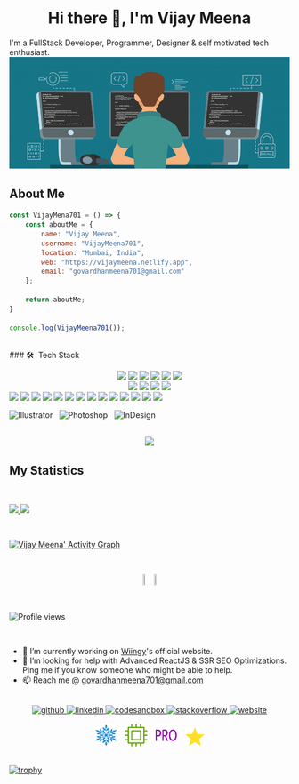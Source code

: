 <h1 align="center">
  <b>Hi there 👋, I'm Vijay Meena </b>
</h1>

I'm a FullStack Developer, Programmer, Designer & self motivated tech enthusiast.
![Banner.](https://github.com/VijayMeena701/VijayMeena701/raw/master/assets/software-developer.webp)
## About Me
```javascript
const VijayMena701 = () => {
	const aboutMe = {
    	name: "Vijay Meena",
        username: "VijayMeena701",
        location: "Mumbai, India",
        web: "https://vijaymeena.netlify.app",
        email: "govardhanmeena701@gmail.com"
	};
    
    return aboutMe;
}

console.log(VijayMeena701());
```
<br />
### 🛠 &nbsp;Tech Stack

<p>
<div align="center">
  <img src="https://img.shields.io/badge/-Python-306998?style=for-the-badge&logo=python&labelColor=282828">
  <img src="https://img.shields.io/badge/-C_Language-165CAA?style=for-the-badge&logo=C&labelColor=282828">
  <img src="https://img.shields.io/badge/-C%2B%2B-afabff?style=for-the-badge&logo=C%2B%2B&logoColor=A899dd&labelColor=282828">
  <img src="https://img.shields.io/badge/-HTML-e34c26?style=for-the-badge&logo=html5&logoColor=f06529&labelColor=282828">
  <img src="https://img.shields.io/badge/-CSS-3c99dc?style=for-the-badge&logo=css3&logoColor=55d3fa&labelColor=282828">
  <img src="https://img.shields.io/badge/-JavaScript-cc9900?style=for-the-badge&logo=javascript&logoColor=ffcc00&labelColor=282828">
</div>
<div align="center">
  <img src="https://img.shields.io/badge/-React-1c2c4c?style=for-the-badge&logo=react&logoColor=7cc5d9&labelColor=282828">
  <img src="https://img.shields.io/badge/-Svelte-ff5b25?style=for-the-badge&logo=svelte&labelColor=282828">
  <img src="https://img.shields.io/badge/-Node_JS-3cb73a?style=for-the-badge&logo=node.js&labelColor=282828">
  <img src="https://img.shields.io/badge/-Django-092E20?style=for-the-badge&logo=django&&logoColor=092e20&labelColor=828282">
</div>
<div>
  <img src="https://img.shields.io/badge/-Flask-828282?style=for-the-badge&logo=flask&labelColor=282828">
  <img src="https://img.shields.io/badge/-Material_UI-2196f3?style=for-the-badge&logo=mui&labelColor=282828">
  <img src="https://img.shields.io/badge/-Firebase-FFA611?style=for-the-badge&logo=firebase&labelColor=282828">
  <img src="https://img.shields.io/badge/-Redux-764ABC?style=for-the-badge&logo=redux&logoColor=764abc&labelColor=282828">
  <img src="https://img.shields.io/badge/-Mongo_DB-3FA037?style=for-the-badge&logo=mongodb&labelColor=282828">
  <img src="https://img.shields.io/badge/-My_SQL-0075Bf?style=for-the-badge&logo=mysql&labelColor=c2aa11">
  <img src="https://img.shields.io/badge/-Postgre_SQL-00539f?style=for-the-badge&logo=postgresql&labelColor=282828">
  <img src="https://img.shields.io/badge/-Styled_components-DB7093?style=for-the-badge&logo=styled-components&labelColor=282828">
  <img src="https://img.shields.io/badge/-Tailwind_CSS-4DC0B5?style=for-the-badge&logo=tailwind-css&labelColor=282828">
  <img src="https://img.shields.io/badge/-Bootstrap-553C7B?style=for-the-badge&logo=bootstrap&labelColor=282828">
  <img src="https://img.shields.io/badge/-Git-F1502F?style=for-the-badge&logo=git&labelColor=282828">
  <img src="https://img.shields.io/badge/-Github-282828?style=for-the-badge&logo=github&labelColor=282828">
  <img src="https://img.shields.io/badge/-Markdown-282828?style=for-the-badge&logo=markdown&labelColor=282828">
  <img src="https://img.shields.io/badge/-Markdown-0078D7?style=for-the-badge&logo=visual-studio-code&logoColor=0078D7&labelColor=282828">
</div>
</p>

![Illustrator](https://img.shields.io/badge/-Illustrator-05122A?style=flat&logo=adobe-illustrator)&nbsp;&nbsp;&nbsp;![Photoshop](https://img.shields.io/badge/-Photoshop-05122A?style=flat&logo=adobe-photoshop)&nbsp;&nbsp;&nbsp;![InDesign](https://img.shields.io/badge/-InDesign-05122A?style=flat&logo=adobe-indesign)

<br />
<div align="center">
  <a href="https://open.spotify.com/user/avkncc79dl8crqsqa6pr8hcnp">
    <img src="https://readme-spotify-tingz.vercel.app/api/now-playing">
  </a>
</div>

## My Statistics
<br/>
<p align="left">
  <a href="https://vijaymeena.netlify.app/">
  <img width="49.5%" src="https://github-readme-stats.vercel.app/api?username=VijayMeena701&show_icons=true&theme=gruvbox&count_private=true&hide_border=true" />
    <img width="49.5%" src="https://github-readme-streak-stats.herokuapp.com/?user=VijayMeena701&theme=gruvbox&hide_border=true" />
  </a>
</p>
<br/>

[![Vijay Meena' Activity Graph](https://activity-graph.herokuapp.com/graph?username=VijayMeena701&custom_title=Vijay%20Meena's%20Contribution%20Graph&theme=gruvbox&bg_color=282828&hide_border=true&line=d1a01f&point=c58545)](https://vijaymeena.netlify.app)

<br/>
<p align="center" style="display:flex;justify-content:center;align-items:center;">
  <a href="https://github.com/VijayMeena701/github-readme-stats">
  <img width="48%" height="20%" src="https://github-readme-stats.vercel.app/api/top-langs/?username=VijayMeena701&show_icons=true&theme=gruvbox&count_private=true&hide_border=true" />
  </a>
  <a href="https://github.com/VijayMeena701/github-readme-stats">
    <img width="48%" height="100%" src="https://github-readme-streak-stats.herokuapp.com/?user=VijayMeena701&count_private=true&theme=gruvbox&hide_border=true" />
  </a>
</p>
<br/>

![Profile views](https://gpvc.arturio.dev/VijayMeena701)  

<br/>

- 🔭 I’m currently working on [Wiingy](https://www.wiingy.com/)'s official website.
- 🤔 I’m looking for help with Advanced ReactJS & SSR SEO Optimizations. Ping me if you know someone who might be able to help.
- 📫 Reach me @ govardhanmeena701@gmail.com 

<br/>
<div align="center">
	<a href="https://github.com/VijayMeena701">
    	<img src='https://cdn.jsdelivr.net/npm/simple-icons@3.0.1/icons/github.svg' alt='github' height='40'>
    </a>
	<a href="https://www.linkedin.com/in/vijaymeena701/">
    	<img src='https://cdn.jsdelivr.net/npm/simple-icons@3.0.1/icons/linkedin.svg' alt='linkedin' height='40'>
    </a>
	<a href="https://codesandbox.io/u/VijayMeena701/">
    	<img src='https://cdn.jsdelivr.net/npm/simple-icons@3.0.1/icons/codesandbox.svg' alt='codesandbox' height='40'>
    </a>
	<a href="https://stackoverflow.com/users/12851249">
    	<img src='https://cdn.jsdelivr.net/npm/simple-icons@3.0.1/icons/stackoverflow.svg' alt='stackoverflow' height='40'>
    </a>
	<a href="https://vijaymeena.netlify.com/">
    	<img src='https://cdn.jsdelivr.net/npm/simple-icons@3.0.1/icons/icloud.svg' alt='website' height='40'>
    </a>
</div>

<br />

<div align="center">
	<a href='https://archiveprogram.github.com/'><img src='https://raw.githubusercontent.com/acervenky/animated-github-badges/master/assets/acbadge.gif' width='40' height='40'></a> <a href='https://docs.github.com/en/developers'><img src='https://raw.githubusercontent.com/acervenky/animated-github-badges/master/assets/devbadge.gif' width='40' height='40'></a> <a href='https://github.com/pricing'><img src='https://raw.githubusercontent.com/acervenky/animated-github-badges/master/assets/pro.gif' width='40' height='40'></a> <a href='https://stars.github.com/'><img src='https://raw.githubusercontent.com/acervenky/animated-github-badges/master/assets/starbadge.gif' width='35' height='35'></a>
</div>

<br/>

[![trophy](https://github-profile-trophy.vercel.app/?username=VijayMeena701)](https://github.com/ryo-ma/github-profile-trophy)
